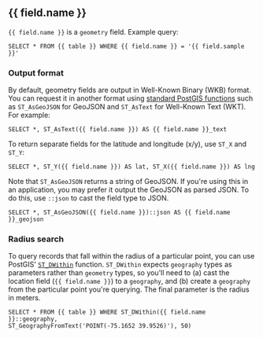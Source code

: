 ## {{ field.name }}

`{{ field.name }}` is a `geometry` field. Example query:

```
SELECT * FROM {{ table }} WHERE {{ field.name }} = '{{ field.sample }}'
```
 
### Output format
By default, geometry fields are output in Well-Known Binary (WKB) format. You
can request it in another format using [standard PostGIS
functions](http://postgis.net/docs/manual-2.0/reference.html#Geometry_Outputs)
such as `ST_AsGeoJSON` for GeoJSON and `ST_AsText` for Well-Known Text (WKT).
For example:

```
SELECT *, ST_AsText({{ field.name }}) AS {{ field.name }}_text
```

To return separate fields for the latitude and longitude (x/y), use `ST_X` and
`ST_Y`:

```
SELECT *, ST_Y({{ field.name }}) AS lat, ST_X({{ field.name }}) AS lng
```

Note that `ST_AsGeoJSON` returns a string of GeoJSON. If you're using this in an
application, you may prefer it output the GeoJSON as parsed JSON. To do this,
use `::json` to cast the field type to JSON.

```
SELECT *, ST_AsGeoJSON({{ field.name }})::json AS {{ field.name }}_geojson
```

### Radius search
To query records that fall within the radius of a particular point, you can
use PostGIS' [`ST_DWithin`](http://postgis.net/docs/ST_DWithin.html) function.
`ST_DWithin` expects `geography` types as parameters rather than `geometry`
types, so you'll need to (a) cast the location field (`{{ field.name }}`) to a
`geography`, and (b) create a `geography` from the particular point you're
querying. The final parameter is the radius in meters.

```
SELECT * FROM {{ table }} WHERE ST_DWithin({{ field.name }}::geography,
ST_GeographyFromText('POINT(-75.1652 39.9526)'), 50)
```

